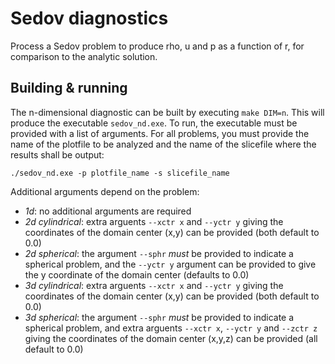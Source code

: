 # Sedov diagnostics

Process a Sedov problem to produce rho, u and p as a function of r, for
comparison to the analytic solution.

## Building & running

The n-dimensional diagnostic can be built by executing `make DIM=n`. This will
produce the executable `sedov_nd.exe`. To run, the executable must be provided
with a list of arguments. For all problems, you must provide the name of the
plotfile to be analyzed and the name of the slicefile where the results shall
be output:
```
./sedov_nd.exe -p plotfile_name -s slicefile_name
```

Additional arguments depend on the problem:

- *1d*: no additional arguments are required
- *2d cylindrical*: extra arguents `--xctr x` and `--yctr y` giving the coordinates
of the domain center (x,y) can be provided (both default to 0.0)
- *2d spherical*: the argument `--sphr` *must* be provided to indicate a spherical
problem, and the `--yctr y` argument can be provided to give the y coordinate of
the domain center (defaults to 0.0)
- *3d cylindrical*: extra arguents `--xctr x` and `--yctr y` giving the coordinates
of the domain center (x,y) can be provided (both default to 0.0)
- *3d spherical*: the argument `--sphr` *must* be provided to indicate a spherical
problem, and extra arguents `--xctr x`, `--yctr y` and `--zctr z` giving the coordinates
of the domain center (x,y,z) can be provided (all default to 0.0)
